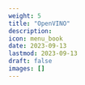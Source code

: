 ```yaml
---
weight: 5
title: "OpenVINO"
description:
icon: menu_book
date: 2023-09-13
lastmod: 2023-09-13
draft: false
images: []
---
```

